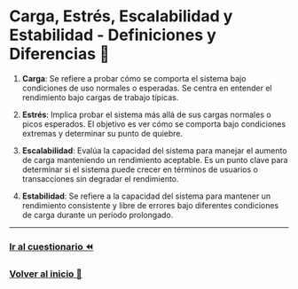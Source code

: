 # Carga, Estrés, Escalabilidad y Estabilidad - Definiciones y Diferencias 🚀

1. **Carga**: Se refiere a probar cómo se comporta el sistema bajo condiciones de uso normales o esperadas. Se centra en entender el rendimiento bajo cargas de trabajo típicas.

2. **Estrés**: Implica probar el sistema más allá de sus cargas normales o picos esperados. El objetivo es ver cómo se comporta bajo condiciones extremas y determinar su punto de quiebre.

3. **Escalabilidad**: Evalúa la capacidad del sistema para manejar el aumento de carga manteniendo un rendimiento aceptable. Es un punto clave para determinar si el sistema puede crecer en términos de usuarios o transacciones sin degradar el rendimiento.

4. **Estabilidad**: Se refiere a la capacidad del sistema para mantener un rendimiento consistente y libre de errores bajo diferentes condiciones de carga durante un período prolongado.

---

### [Ir al cuestionario ⏪](../../cuestionario/02.conceptos_basicos/definiciones.md)

### [Volver al inicio 🏡 ](../../readme.md)
